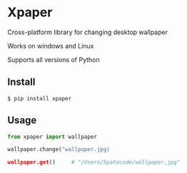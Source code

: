 # Xpaper

Cross-platform library for changing desktop wallpaper

Works on windows and Linux

Supports all versions of Python


## Install

```
$ pip install xpaper
```


## Usage

```py
from xpaper import wallpaper

wallpaper.change("wallpaper.jpg)

wallpaper.get()     # "/Users/Spatocode/wallpaper.jpg"
```